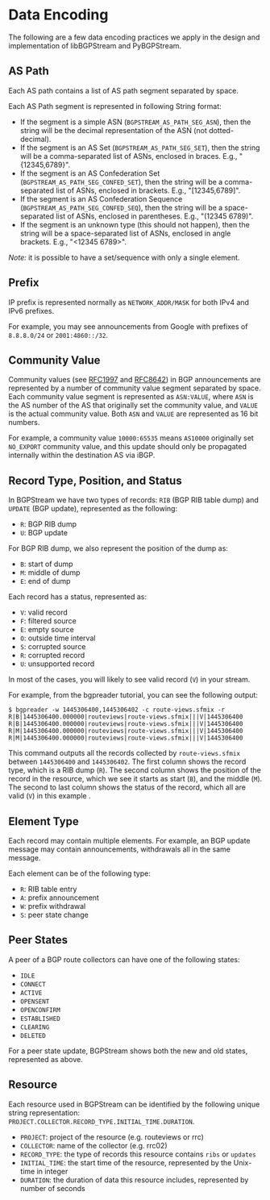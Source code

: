 Data Encoding
========================

The following are a few data encoding practices we apply in the design and implementation of libBGPStream and PyBGPStream.

## AS Path 

Each AS path contains a list of AS path segment separated by space.

Each AS Path segment is represented in following String format:

- If the segment is a simple ASN (`BGPSTREAM_AS_PATH_SEG_ASN`), then the string
  will be the decimal representation of the ASN (not dotted-decimal).
- If the segment is an AS Set (`BGPSTREAM_AS_PATH_SEG_SET`), then the string
  will be a comma-separated list of ASNs, enclosed in braces. E.g.,
  "{12345,6789}".
- If the segment is an AS Confederation Set
  (`BGPSTREAM_AS_PATH_SEG_CONFED_SET`), then the string will be a
  comma-separated list of ASNs, enclosed in brackets. E.g., "[12345,6789]".
- If the segment is an AS Confederation Sequence
  (`BGPSTREAM_AS_PATH_SEG_CONFED_SEQ`), then the string will be a
  space-separated list of ASNs, enclosed in parentheses.
  E.g., "(12345 6789)".
- If the segment is an unknown type (this should not happen), then the
  string will be a space-separated list of ASNs, enclosed in angle
  brackets.  E.g., "<12345 6789>".
  
*Note:* it is possible to have a set/sequence with only a single element.

## Prefix

IP prefix is represented normally as `NETWORK_ADDR/MASK` for both IPv4 and IPv6 prefixes.

For example, you may see announcements from Google with prefixes of `8.8.8.0/24` or `2001:4860::/32`.

## Community Value

Community values (see [RFC1997](https://tools.ietf.org/html/rfc1997) and [RFC8642](https://tools.ietf.org/html/rfc8642)) in BGP announcements are represented by a number of community value segment separated by space.
Each community value segment is represented as `ASN:VALUE`, where `ASN` is the AS number of the 
AS that originally set the community value, and `VALUE` is the actual community value.
Both `ASN` and `VALUE` are represented as 16 bit numbers.

For example, a community value `10000:65535` means `AS10000` originally set `NO_EXPORT` community value,
and this update should only be propagated internally within the destination AS via iBGP.

## Record Type, Position, and Status

In BGPStream we have two types of records: `RIB` (BGP RIB table dump) and `UPDATE` (BGP update), represented as the following:

- `R`: BGP RIB dump
- `U`: BGP update

For BGP RIB dump, we also represent the position of the dump as:

- `B`: start of dump
- `M`: middle of dump
- `E`: end of dump

Each record has a status, represented as:

- `V`: valid record
- `F`: filtered source
- `E`: empty source
- `O`: outside time interval
- `S`: corrupted source
- `R`: corrupted record
- `U`: unsupported record

In most of the cases, you will likely to see valid record (`V`) in your stream.

For example, from the bgpreader tutorial, you can see the following output:
```
$ bgpreader -w 1445306400,1445306402 -c route-views.sfmix -r
R|B|1445306400.000000|routeviews|route-views.sfmix|||V|1445306400
R|B|1445306400.000000|routeviews|route-views.sfmix|||V|1445306400
R|M|1445306400.000000|routeviews|route-views.sfmix|||V|1445306400
R|M|1445306400.000000|routeviews|route-views.sfmix|||V|1445306400
```
This command outputs all the records collected by `route-views.sfmix` between `1445306400` and `1445306402`.
The first column shows the record type, which is a RIB dump (`R`).
The second column shows the position of the record in the resource, which we see it starts as start (`B`), and the middle (`M`).
The second to last column shows the status of the record, which all are valid (`V`) in this example .

## Element Type

Each record may contain multiple elements. For example, an BGP update message may contain announcements,
withdrawals all in the same message.

Each element can be of the following type:

- `R`: RIB table entry
- `A`: prefix announcement
- `W`: prefix withdrawal
- `S`: peer state change

## Peer States

A peer of a BGP route collectors can have one of the following states:

- `IDLE`
- `CONNECT`
- `ACTIVE`
- `OPENSENT`
- `OPENCONFIRM`
- `ESTABLISHED`
- `CLEARING`
- `DELETED`

For a peer state update, BGPStream shows both the new and old states, represented as above.

## Resource

Each resource used in BGPStream can be identified by the following unique string representation:
`PROJECT.COLLECTOR.RECORD_TYPE.INITIAL_TIME.DURATION`.

- `PROJECT`: project of the resource (e.g. routeviews or rrc) 
- `COLLECTOR`: name of the collector (e.g. rrc02)
- `RECORD_TYPE`: the type of records this resource contains `ribs` or `updates`
- `INITIAL_TIME`: the start time of the resource, represented by the Unix-time in integer
- `DURATION`: the duration of data this resource includes, represented by number of seconds
